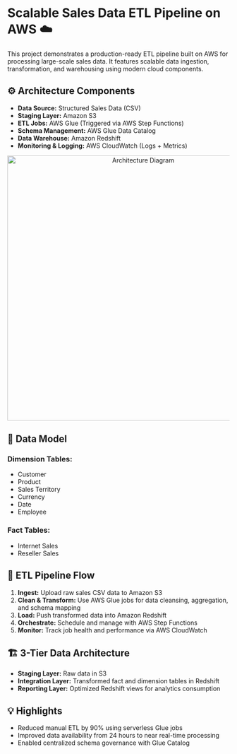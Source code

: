# Scalable Sales Data ETL Pipeline on AWS ☁️

This project demonstrates a production-ready ETL pipeline built on AWS for processing large-scale sales data. It features scalable data ingestion, transformation, and warehousing using modern cloud components.

## ⚙️ Architecture Components

- **Data Source:** Structured Sales Data (CSV)
- **Staging Layer:** Amazon S3
- **ETL Jobs:** AWS Glue (Triggered via AWS Step Functions)
- **Schema Management:** AWS Glue Data Catalog
- **Data Warehouse:** Amazon Redshift
- **Monitoring & Logging:** AWS CloudWatch (Logs + Metrics)

<p align="center">
  <img src="https://github.com/user-attachments/assets/e9353ae7-7dbf-4c8c-abdf-9cbb77fb4e0b" alt="Architecture Diagram" width="600"/>
</p>

## 📐 Data Model

### Dimension Tables:
- Customer
- Product
- Sales Territory
- Currency
- Date
- Employee

### Fact Tables:
- Internet Sales
- Reseller Sales

## 🔄 ETL Pipeline Flow

1. **Ingest:** Upload raw sales CSV data to Amazon S3
2. **Clean & Transform:** Use AWS Glue jobs for data cleansing, aggregation, and schema mapping
3. **Load:** Push transformed data into Amazon Redshift
4. **Orchestrate:** Schedule and manage with AWS Step Functions
5. **Monitor:** Track job health and performance via AWS CloudWatch

## 🏗️ 3-Tier Data Architecture

- **Staging Layer:** Raw data in S3
- **Integration Layer:** Transformed fact and dimension tables in Redshift
- **Reporting Layer:** Optimized Redshift views for analytics consumption

## 💡 Highlights

- Reduced manual ETL by 90% using serverless Glue jobs
- Improved data availability from 24 hours to near real-time processing
- Enabled centralized schema governance with Glue Catalog
